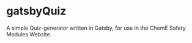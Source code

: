 # gatsbyQuiz
A simple Quiz-generator written in Gatsby, for use in the ChemE Safety Modules Website.
